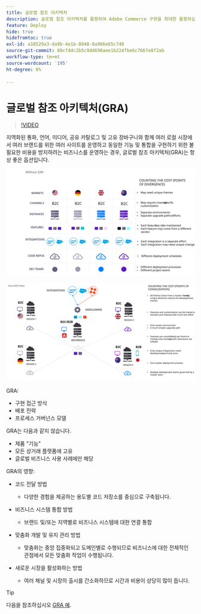 ```yaml
---
title: 글로벌 참조 아키텍처
description: 글로벌 참조 아키텍처를 활용하여 Adobe Commerce 구현을 최대한 활용하십시오.
feature: Deploy
hide: true
hidefromtoc: true
exl-id: a18529a3-da9b-4e1b-8048-0a906e65c740
source-git-commit: 80cf4dc2b5c9dd690aee1b224fbe6c766fe8f2ab
workflow-type: tm+mt
source-wordcount: '195'
ht-degree: 0%

---
```



# 글로벌 참조 아키텍처(GRA)

>[!VIDEO](https://video.tv.adobe.com/v/3410528/?quality=12&learn=on)

지역화된 통화, 언어, 미디어, 공유 카탈로그 및 고유 장바구니와 함께 여러 로컬 시장에서 여러 브랜드를 위한 여러 사이트를 운영하고 동일한 기능 및 통합을 구현하기 위한 불필요한 비용을 방지하려는 비즈니스를 운영하는 경우, 글로벌 참조 아키텍처(GRA)는 항상 좋은 옵션입니다.

![건축에서 발산의 비용을 설명하는 표](../../../assets/playbooks/divergent-architecture.svg)

![아키텍처 통합 비용을 설명하는 표](../../../assets/playbooks/consolidated-architecture.svg)

GRA:

- 구현 접근 방식
- 배포 전략
- 프로세스 거버넌스 모델

GRA는 다음과 같지 않습니다.

- 제품 &quot;기능&quot;
- 모든 상거래 플랫폼에 고유
- 글로벌 비즈니스 사용 사례에만 해당

GRA의 영향:

- 코드 전달 방법

   - 다양한 경험을 제공하는 용도별 코드 저장소를 중심으로 구축됩니다.

- 비즈니스 시스템 통합 방법

   - 브랜드 및/또는 지역별로 비즈니스 시스템에 대한 연결 통합

- 맞춤화 개발 및 유지 관리 방법

   - 맞춤화는 중앙 집중화되고 도메인별로 수행되므로 비즈니스에 대한 전체적인 관점에서 모든 맞춤화 작업이 수행됩니다.

- 새로운 시장을 활성화하는 방법

   - 여러 채널 및 시장의 출시를 간소화하므로 시간과 비용이 상당히 많이 듭니다.

>[!TIP]
>
>다음을 참조하십시오 [GRA 예](examples.md).
